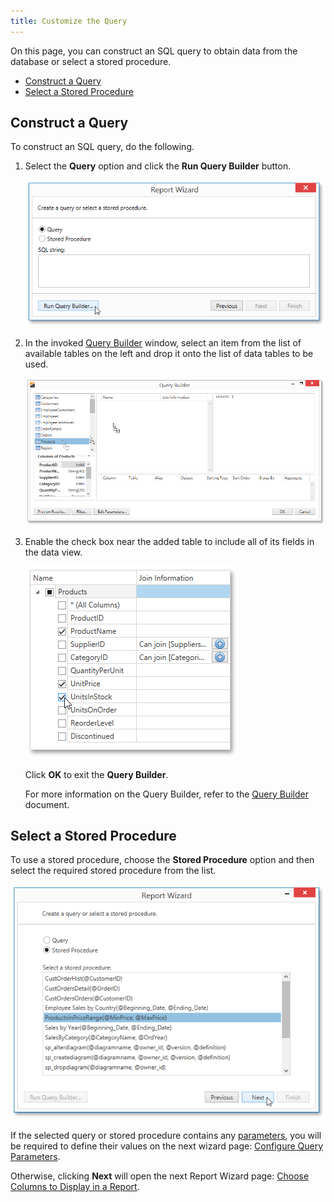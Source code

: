 ```yaml
---
title: Customize the Query
---
```

On this page, you can construct an SQL query to obtain data from the database or select a stored procedure.
* [Construct a Query](#query)
* [Select a Stored Procedure](#storedprocedure)

<a name="query"/>

## Construct a Query
To construct an SQL query, do the following.
1. Select the **Query** option and click the **Run Query Builder** button.
	
	![WpfDesignerReportWizard_RunQueryBuilder](../../../../../../images/Img122116.png)
2. In the invoked [Query Builder](../../../../../../../interface-elements-for-desktop/articles/report-designer/report-designer-for-wpf/interface-elements/query-builder.md) window, select an item from the list of available tables on the left and drop it onto the list of data tables to be used.
	
	![WPDDesigner_QueryBuilder_AddingTable](../../../../../../images/Img122798.png)
3. Enable the check box near the added table to include all of its fields in the data view.
	
	![wpf-designer-query-builder-select-products-fields](../../../../../../images/Img127215.png)
	
	Click **OK** to exit the **Query Builder**.
	
	For more information on the Query Builder, refer to the [Query Builder](../../../../../../../interface-elements-for-desktop/articles/report-designer/report-designer-for-wpf/interface-elements/query-builder.md) document.

<a name="storedprocedure"/>

## Select a Stored Procedure
To use a stored procedure, choose the **Stored Procedure** option and then select the required stored procedure from the list.

![WpfDesigner_ReportWizard_SelectingStoredProcedure](../../../../../../images/Img122124.png)

If the selected query or stored procedure contains any [parameters](../../../../../../../interface-elements-for-desktop/articles/report-designer/report-designer-for-wpf/creating-reports/providing-data/query-parameters.md), you will be required to define their values on the next wizard page: [Configure Query Parameters](../../../../../../../interface-elements-for-desktop/articles/report-designer/report-designer-for-wpf/report-wizard/data-bound-report/connect-to-a-database/configure-query-parameters.md).

Otherwise, clicking **Next** will open the next Report Wizard page: [Choose Columns to Display in a Report](../../../../../../../interface-elements-for-desktop/articles/report-designer/report-designer-for-wpf/report-wizard/data-bound-report/choose-columns-to-display-in-a-report.md).